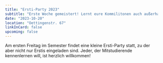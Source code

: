 ```yaml
---
title: "Ersti-Party 2023"
subtitle: "Erste Woche gemeistert! Lernt eure Kommilitonen auch außerhalb des Hörsaals kennen."
date: "2023-10-20"
location: "Oettingenstr. 67"
linkInCard: false
upcoming: false
---
```


Am ersten Freitag im Semester findet eine kleine Ersti-Party statt, zu der aber nicht nur Erstis eingeladen sind. Jeder, der Mitstudierende kennenlernen will, ist herzlich willkommen!

